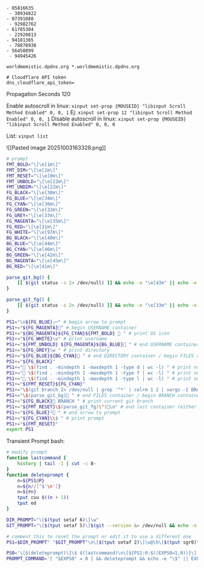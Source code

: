 ```
- 05816635
 - 38934822
- 07391088
 - 92982762
- 61785304
 - 22920813
- 94181365
 - 78878938
- 56450899
 - 94945426
```

`worldmemistic.dpdns.org *.worldmemistic.dpdns.org`

```
# Cloudflare API token
dns_cloudflare_api_token=
```
Propagation Seconds
120

Enable autoscroll in linux:
`xinput set-prop {MOUSEID} "libinput Scroll Method Enabled" 0, 0, 1`
Ej:
`xinput set-prop 12 "libinput Scroll Method Enabled" 0, 0, 1`
Disable autoscroll in linux:
`xinput set-prop {MOUSEID} "libinput Scroll Method Enabled" 0, 0, 0`

List:
`xinput list`

![[Pasted image 20251003163328.png]]

```bash
# prompt
FMT_BOLD="\[\e[1m\]"
FMT_DIM="\[\e[2m\]"
FMT_RESET="\[\e[0m\]"
FMT_UNBOLD="\[\e[22m\]"
FMT_UNDIM="\[\e[22m\]"
FG_BLACK="\[\e[30m\]"
FG_BLUE="\[\e[34m\]"
FG_CYAN="\[\e[36m\]"
FG_GREEN="\[\e[32m\]"
FG_GREY="\[\e[37m\]"
FG_MAGENTA="\[\e[35m\]"
FG_RED="\[\e[31m\]"
FG_WHITE="\[\e[97m\]"
BG_BLACK="\[\e[40m\]"
BG_BLUE="\[\e[44m\]"
BG_CYAN="\[\e[46m\]"
BG_GREEN="\[\e[42m\]"
BG_MAGENTA="\[\e[45m\]"
BG_RED="\[\e[41m\]"

parse_git_bg() {
	[[ $(git status -s 2> /dev/null) ]] && echo -e "\e[43m" || echo -e "\e[42m"
}

parse_git_fg() {
	[[ $(git status -s 2> /dev/null) ]] && echo -e "\e[33m" || echo -e "\e[32m"
}

PS1="\n${FG_BLUE}╭─" # begin arrow to prompt
PS1+="${FG_MAGENTA}" # begin USERNAME container
PS1+="${BG_MAGENTA}${FG_CYAN}${FMT_BOLD}  " # print OS icon
PS1+="${FG_WHITE}\u" # print username
PS1+="${FMT_UNBOLD} ${FG_MAGENTA}${BG_BLUE} " # end USERNAME container / begin DIRECTORY container
PS1+="${FG_GREY}\w " # print directory
PS1+="${FG_BLUE}${BG_CYAN} " # end DIRECTORY container / begin FILES container
PS1+="${FG_BLACK}"
PS1+=" \$(find . -mindepth 1 -maxdepth 1 -type d | wc -l) " # print number of folders
PS1+=" \$(find . -mindepth 1 -maxdepth 1 -type f | wc -l) " # print number of files
PS1+=" \$(find . -mindepth 1 -maxdepth 1 -type l | wc -l) " # print number of symlinks
PS1+="${FMT_RESET}${FG_CYAN}"
PS1+="\$(git branch 2> /dev/null | grep '^*' | colrm 1 2 | xargs -I BRANCH echo -n \"" # check if git branch exists
PS1+="\$(parse_git_bg) " # end FILES container / begin BRANCH container
PS1+="${FG_BLACK} BRANCH " # print current git branch
PS1+="${FMT_RESET}\$(parse_git_fg)\")\n" # end last container (either FILES or BRANCH)
PS1+="${FG_BLUE}╰ " # end arrow to prompt
PS1+="${FG_CYAN}\\$ " # print prompt
PS1+="${FMT_RESET}"
export PS1
```

Transient Prompt bash:
```bash
# modify prompt
function lastcommand {
    history | tail -1 | cut -c 8-
}
function deleteprompt {
    n=${PS1@P}
    n=${n//[^$'\n']}
    n=${#n}
    tput cuu $((n + 1))
    tput ed
}

DIR_PROMPT="\[$(tput setaf 6)\]\w"
GIT_PROMPT="\[$(tput setaf 5)\]$(git --version &> /dev/null && echo -n '$(__git_ps1)')"

# comment this to reset the prompt or edit it to use a different one
PS1=$DIR_PROMPT" "$GIT_PROMPT"\n\[$(tput setaf 2)\]\u@\h\[$(tput sgr0)\] \$ "

PS0='\[$(deleteprompt)\]\$ $(lastcommand)\n\[${PS1:0:$((EXPS0=1,0))}\]'
PROMPT_COMMAND='[ "$EXPS0" = 0 ] && deleteprompt && echo -e "\$" || EXPS0=0'
```
